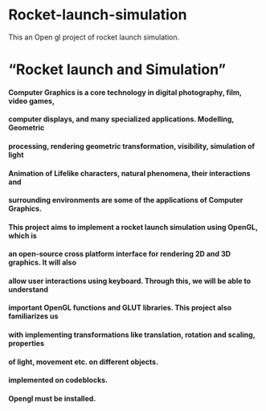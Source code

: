 # Rocket-launch-simulation
This an Open gl project of rocket launch simulation.

# “Rocket launch and Simulation”


#### Computer Graphics is a core technology in digital photography, film, video games,

#### computer displays, and many specialized applications. Modelling, Geometric

#### processing, rendering geometric transformation, visibility, simulation of light

#### Animation of Lifelike characters, natural phenomena, their interactions and

#### surrounding environments are some of the applications of Computer Graphics.

#### This project aims to implement a rocket launch simulation using OpenGL, which is

#### an open-source cross platform interface for rendering 2D and 3D graphics. It will also

#### allow user interactions using keyboard. Through this, we will be able to understand

#### important OpenGL functions and GLUT libraries. This project also familiarizes us

#### with implementing transformations like translation, rotation and scaling, properties

#### of light, movement etc. on different objects.

#### implemented on codeblocks.

#### Opengl must be installed.
